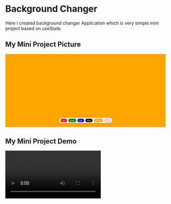 # Background Changer 

Here i created background changer Application which is very simple mini project based on useState.

## My Mini Project Picture

![alt text](<Screenshot 2025-03-08 030430.png>)

## My Mini Project Demo

<video controls src="Screen Recording 2025-03-08 030354.mp4" title="Title"></video>


